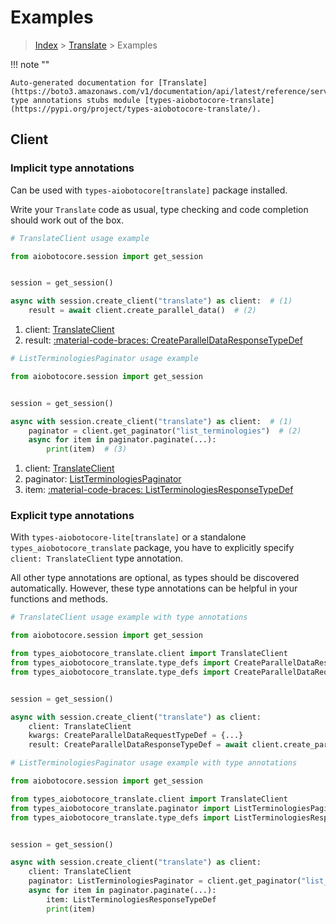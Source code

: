 # Examples

> [Index](../README.md) > [Translate](./README.md) > Examples

!!! note ""

    Auto-generated documentation for [Translate](https://boto3.amazonaws.com/v1/documentation/api/latest/reference/services/translate.html#translate)
    type annotations stubs module [types-aiobotocore-translate](https://pypi.org/project/types-aiobotocore-translate/).

## Client

### Implicit type annotations

Can be used with `types-aiobotocore[translate]` package installed.

Write your `Translate` code as usual,
type checking and code completion should work out of the box.



```python
# TranslateClient usage example

from aiobotocore.session import get_session


session = get_session()

async with session.create_client("translate") as client:  # (1)
    result = await client.create_parallel_data()  # (2)
```

1. client: [TranslateClient](./client.md)
2. result: [:material-code-braces: CreateParallelDataResponseTypeDef](./type_defs.md#createparalleldataresponsetypedef) 



```python
# ListTerminologiesPaginator usage example

from aiobotocore.session import get_session


session = get_session()

async with session.create_client("translate") as client:  # (1)
    paginator = client.get_paginator("list_terminologies")  # (2)
    async for item in paginator.paginate(...):
        print(item)  # (3)
```

1. client: [TranslateClient](./client.md)
2. paginator: [ListTerminologiesPaginator](./paginators.md#listterminologiespaginator)
3. item: [:material-code-braces: ListTerminologiesResponseTypeDef](./type_defs.md#listterminologiesresponsetypedef) 




### Explicit type annotations

With `types-aiobotocore-lite[translate]`
or a standalone `types_aiobotocore_translate` package, you have to explicitly specify
`client: TranslateClient` type annotation.

All other type annotations are optional, as types should be discovered automatically.
However, these type annotations can be helpful in your functions and methods.


```python
# TranslateClient usage example with type annotations

from aiobotocore.session import get_session

from types_aiobotocore_translate.client import TranslateClient
from types_aiobotocore_translate.type_defs import CreateParallelDataResponseTypeDef
from types_aiobotocore_translate.type_defs import CreateParallelDataRequestTypeDef


session = get_session()

async with session.create_client("translate") as client:
    client: TranslateClient
    kwargs: CreateParallelDataRequestTypeDef = {...}
    result: CreateParallelDataResponseTypeDef = await client.create_parallel_data(**kwargs)
```



```python
# ListTerminologiesPaginator usage example with type annotations

from aiobotocore.session import get_session

from types_aiobotocore_translate.client import TranslateClient
from types_aiobotocore_translate.paginator import ListTerminologiesPaginator
from types_aiobotocore_translate.type_defs import ListTerminologiesResponseTypeDef


session = get_session()

async with session.create_client("translate") as client:
    client: TranslateClient
    paginator: ListTerminologiesPaginator = client.get_paginator("list_terminologies")
    async for item in paginator.paginate(...):
        item: ListTerminologiesResponseTypeDef
        print(item)
```



